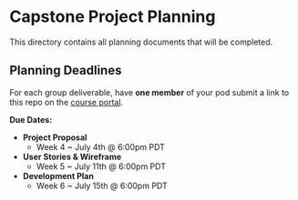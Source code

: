 # **Capstone Project Planning**

This directory contains all planning documents that will be completed.


## **Planning Deadlines**

For each group deliverable, have **one member** of your pod submit a link to this repo on the [course portal](https://courses.codepath.org/courses/summer_internship_for_tech_excellence/).


**Due Dates:**

* **Project Proposal**
  * Week 4 ~ July 4th @ 6:00pm PDT
* **User Stories & Wireframe**
  * Week 5 ~ July 11th @ 6:00pm PDT 
* **Development Plan**
  * Week 6 ~ July 15th @ 6:00pm PDT
